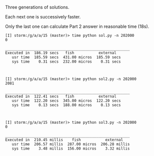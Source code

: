 Three generations of solutions.

Each next one is successively faster.

Only the last one can calculate Part 2 answer in reasonable time (18s).


    [I] storm:/g/a/a/15 (master)> time python sol.py -n 202000
    0

    ________________________________________________________
    Executed in  186.19 secs   fish           external
       usr time  185.59 secs  431.00 micros  185.59 secs
       sys time    0.31 secs  232.00 micros    0.31 secs



    [I] storm:/g/a/a/15 (master)> time python sol2.py -n 202000
    2081

    ________________________________________________________
    Executed in  122.41 secs   fish           external
       usr time  122.20 secs  345.00 micros  122.20 secs
       sys time    0.13 secs  188.00 micros    0.13 secs



    [I] storm:/g/a/a/15 (master)> time python sol3.py -n 202000
    0

    ________________________________________________________
    Executed in  210.45 millis    fish           external
       usr time  206.57 millis  287.00 micros  206.28 millis
       sys time    3.48 millis  156.00 micros    3.32 millis


